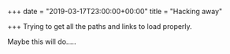 +++
date = "2019-03-17T23:00:00+00:00"
title = "Hacking away"

+++
Trying to get all the paths and links to load properly.

Maybe this will do.....